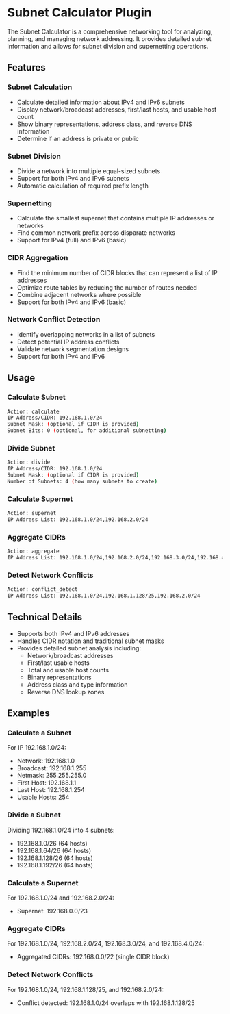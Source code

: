 # Subnet Calculator Plugin

The Subnet Calculator is a comprehensive networking tool for analyzing, planning, and managing network addressing. It provides detailed subnet information and allows for subnet division and supernetting operations.

## Features

### Subnet Calculation

- Calculate detailed information about IPv4 and IPv6 subnets
- Display network/broadcast addresses, first/last hosts, and usable host count
- Show binary representations, address class, and reverse DNS information
- Determine if an address is private or public

### Subnet Division

- Divide a network into multiple equal-sized subnets
- Support for both IPv4 and IPv6 subnets
- Automatic calculation of required prefix length

### Supernetting

- Calculate the smallest supernet that contains multiple IP addresses or networks
- Find common network prefix across disparate networks
- Support for IPv4 (full) and IPv6 (basic)

### CIDR Aggregation

- Find the minimum number of CIDR blocks that can represent a list of IP addresses
- Optimize route tables by reducing the number of routes needed
- Combine adjacent networks where possible
- Support for both IPv4 and IPv6 (basic)

### Network Conflict Detection

- Identify overlapping networks in a list of subnets
- Detect potential IP address conflicts
- Validate network segmentation designs
- Support for both IPv4 and IPv6

## Usage

### Calculate Subnet

```bash
Action: calculate
IP Address/CIDR: 192.168.1.0/24
Subnet Mask: (optional if CIDR is provided)
Subnet Bits: 0 (optional, for additional subnetting)
```

### Divide Subnet

```bash
Action: divide
IP Address/CIDR: 192.168.1.0/24
Subnet Mask: (optional if CIDR is provided)
Number of Subnets: 4 (how many subnets to create)
```

### Calculate Supernet

```bash
Action: supernet
IP Address List: 192.168.1.0/24,192.168.2.0/24
```

### Aggregate CIDRs

```bash
Action: aggregate
IP Address List: 192.168.1.0/24,192.168.2.0/24,192.168.3.0/24,192.168.4.0/24
```

### Detect Network Conflicts

```bash
Action: conflict_detect
IP Address List: 192.168.1.0/24,192.168.1.128/25,192.168.2.0/24
```

## Technical Details

- Supports both IPv4 and IPv6 addresses
- Handles CIDR notation and traditional subnet masks
- Provides detailed subnet analysis including:
  - Network/broadcast addresses
  - First/last usable hosts
  - Total and usable host counts
  - Binary representations
  - Address class and type information
  - Reverse DNS lookup zones

## Examples

### Calculate a Subnet

For IP 192.168.1.0/24:

- Network: 192.168.1.0
- Broadcast: 192.168.1.255
- Netmask: 255.255.255.0
- First Host: 192.168.1.1
- Last Host: 192.168.1.254
- Usable Hosts: 254

### Divide a Subnet

Dividing 192.168.1.0/24 into 4 subnets:

- 192.168.1.0/26 (64 hosts)
- 192.168.1.64/26 (64 hosts)
- 192.168.1.128/26 (64 hosts)
- 192.168.1.192/26 (64 hosts)

### Calculate a Supernet

For 192.168.1.0/24 and 192.168.2.0/24:

- Supernet: 192.168.0.0/23

### Aggregate CIDRs

For 192.168.1.0/24, 192.168.2.0/24, 192.168.3.0/24, and 192.168.4.0/24:

- Aggregated CIDRs: 192.168.0.0/22 (single CIDR block)

### Detect Network Conflicts

For 192.168.1.0/24, 192.168.1.128/25, and 192.168.2.0/24:

- Conflict detected: 192.168.1.0/24 overlaps with 192.168.1.128/25